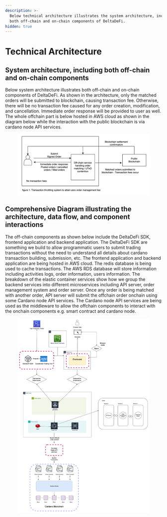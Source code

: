 ```yaml
---
description: >-
  Below technical architecture illustrates the system architecture, including
  both off-chain and on-chain components of DeltaDeFi.
hidden: true
---
```


# Technical Architecture

## System architecture, including both off-chain and on-chain components

Below system architecture illustrates both off-chain and on-chain components of DeltaDeFi. As shown in the architecture, only the matched orders will be submitted to blockchain, causing transaction fee. Otherwise, there will be no transaction fee caused for any order creation, modification, and cancellation. Immediate order response will be provided to user as well. The whole offchain part is below hosted in AWS cloud as shown in the diagram below while the interaction with the public blockchain is via cardano node API services.

<figure><img src="../../.gitbook/assets/image (8) (1).png" alt=""><figcaption></figcaption></figure>



## Comprehensive Diagram illustrating the architecture, data flow, and component interactions

The off-chain components as shown below include the DeltaDeFi SDK, frontend application and backend application. The DeltaDeFi SDK are something we build to allow programmatic users to submit trading transactions without the need to understand all details about cardano transaction building, submission, etc. The frontend application and backend application are being hosted in AWS cloud. The redis database is being used to cache transactions. The AWS RDS database will store information including activities logs, order  information, users information. The breakdown of the elastic container services show how we group the backend services into different microservices including API server, order management system and order server. Once any order is being matched with another order, API server will submit the offchain order onchain using some Cardano node API services. The Cardano node API services are being used as the middleware to allow the offchain components to interact with the onchain components e.g. smart contract and cardano node.

<figure><img src="../../.gitbook/assets/DeltaDeFi Technical Architecture.png" alt=""><figcaption></figcaption></figure>
